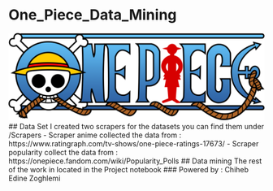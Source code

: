 # One_Piece_Data_Mining
<img src="img/logo.png">
## Data Set 
I created two scrapers for the datasets you can find them under /Scrapers 
- Scraper anime collected the data from : https://www.ratingraph.com/tv-shows/one-piece-ratings-17673/
- Scraper popularity collect the data  from : https://onepiece.fandom.com/wiki/Popularity_Polls
## Data mining 
The rest of the work in located in the Project notebook
### Powered by : Chiheb Edine Zoghlemi 